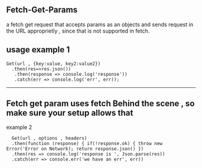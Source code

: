 Fetch-Get-Params
---

a fetch get request that accepts params as an objects and sends request in the URL approprietly , since that is not supported in fetch.

usage
example 1
---
```
Get(url , {key:value, key2:value2})
  .then(res=>res.json())
   .then(response => console.log('response'))
   .catch(err => console.log('err', err));
```
---
Fetch get param uses fetch Behind the scene , so make sure your setup allows that
---
example 2

```
  Get(url , options , headers)
  .then(function (response) { if(!response.ok) { throw new Error('Error on Network); return response.json() })
  .then(res => console.log('response is ', Json.parse(res))
  .catch(err => console.err('we have an err', err))
```


